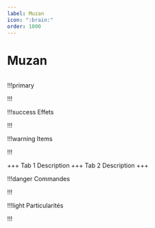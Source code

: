 ```yaml
---
label: Muzan
icon: ":brain:"
order: 1000
---
```


# Muzan

```txt

```

!!!primary

!!!

!!!success Effets

!!!

!!!warning Items

!!!

+++ Tab 1
Description
+++ Tab 2 
Description
+++

!!!danger Commandes

!!!

!!!light Particularités

!!!
